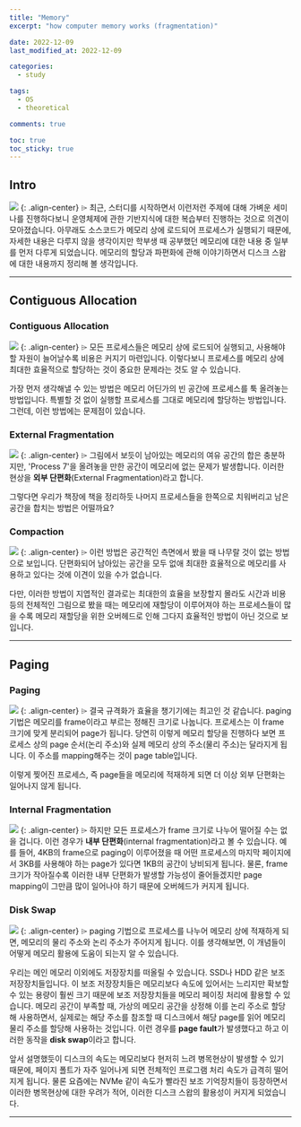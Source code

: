 ```yaml
---
title: "Memory"
excerpt: "how computer memory works (fragmentation)"

date: 2022-12-09
last_modified_at: 2022-12-09

categories:
  - study

tags:
  - OS
  - theoretical

comments: true

toc: true
toc_sticky: true
---
```


## Intro
![](/assets/images/posts/2022-12-09-memory/memory_01.jpg)
{: .align-center}
⌲ 최근, 스터디를 시작하면서 이런저런 주제에 대해 가벼운 세미나를 진행하다보니 운영체제에 관한 기반지식에 대한 복습부터 진행하는 것으로 의견이 모아졌습니다. 아무래도 소스코드가 메모리 상에 로드되어 프로세스가 실행되기 때문에, 자세한 내용은 다루지 않을 생각이지만 학부생 때 공부했던 메모리에 대한 내용 중 일부를 먼저 다루게 되었습니다. 메모리의 할당과 파편화에 관해 이야기하면서 디스크 스왑에 대한 내용까지 정리해 볼 생각입니다.

---

## Contiguous Allocation

### Contiguous Allocation
![](/assets/images/posts/2022-12-09-memory/contiguous_allocation_01.jpg)
{: .align-center}
⌲ 모든 프로세스들은 메모리 상에 로드되어 실행되고, 사용해야 할 자원이 늘어날수록 비용은 커지기 마련입니다. 이렇다보니 프로세스를 메모리 상에 최대한 효율적으로 할당하는 것이 중요한 문제라는 것도 알 수 있습니다.

가장 먼저 생각해낼 수 있는 방법은 메모리 어딘가의 빈 공간에 프로세스를 툭 올려놓는 방법입니다. 특별할 것 없이 실행할 프로세스를 그대로 메모리에 할당하는 방법입니다. 그런데, 이런 방법에는 문제점이 있습니다.

### External Fragmentation
![](/assets/images/posts/2022-12-09-memory/external_fragmentation_01.jpg)
{: .align-center}
⌲ 그림에서 보듯이 남아있는 메모리의 여유 공간의 합은 충분하지만, 'Process 7'을 올려놓을 만한 공간이 메모리에 없는 문제가 발생합니다. 이러한 현상을 **외부 단편화**(External Fragmentation)라고 합니다.

그렇다면 우리가 책장에 책을 정리하듯 나머지 프로세스들을 한쪽으로 치워버리고 남은 공간을 합치는 방법은 어떨까요?

### Compaction
![](/assets/images/posts/2022-12-09-memory/compaction_01.jpg)
{: .align-center}
⌲ 이런 방법은 공간적인 측면에서 봤을 때 나무랄 것이 없는 방법으로 보입니다. 단편화되어 남아있는 공간을 모두 없애 최대한 효율적으로 메모리를 사용하고 있다는 것에 이견이 있을 수가 없습니다.

다만, 이러한 방법이 지엽적인 결과로는 최대한의 효율을 보장할지 몰라도 시간과 비용 등의 전체적인 그림으로 봤을 때는 메모리에 재할당이 이루어져야 하는 프로세스들이 많을 수록 메모리 재할당을 위한 오버헤드로 인해 그다지 효율적인 방법이 아닌 것으로 보입니다.

---

## Paging

### Paging
![](/assets/images/posts/2022-12-09-memory/paging_01.jpg)
{: .align-center}
⌲ 결국 규격화가 효율을 챙기기에는 최고인 것 같습니다. paging 기법은 메모리를 frame이라고 부르는 정해진 크기로 나눕니다. 프로세스는 이 frame 크기에 맞게 분리되어 page가 됩니다. 당연히 이렇게 메모리 할당을 진행하다 보면 프로세스 상의 page 순서(논리 주소)와 실제 메모리 상의 주소(물리 주소)는 달라지게 됩니다. 이 주소를 mapping해주는 것이 page table입니다.

이렇게 찢어진 프로세스, 즉 page들을 메모리에 적재하게 되면 더 이상 외부 단편화는 일어나지 않게 됩니다.

### Internal Fragmentation
![](/assets/images/posts/2022-12-09-memory/internal_fragmentation_01.jpg)
{: .align-center}
⌲ 하지만 모든 프로세스가 frame 크기로 나누어 떨어질 수는 없을 겁니다. 이런 경우가 **내부 단편화**(internal fragmentation)라고 볼 수 있습니다. 예를 들어, 4KB의 frame으로 paging이 이루어졌을 때 어떤 프로세스의 마지막 페이지에서 3KB를 사용해야 하는 page가 있다면 1KB의 공간이 낭비되게 됩니다. 물론, frame 크기가 작아질수록 이러한 내부 단편화가 발생할 가능성이 줄어들겠지만 page mapping이 그만큼 많이 일어나야 하기 때문에 오버헤드가 커지게 됩니다.

### Disk Swap
![](/assets/images/posts/2022-12-09-memory/virtual_memory_01.jpg)
{: .align-center}
⌲ paging 기법으로 프로세스를 나누어 메모리 상에 적재하게 되면, 메모리의 물리 주소와 논리 주소가 주어지게 됩니다. 이를 생각해보면, 이 개념들이 어떻게 메모리 활용에 도움이 되는지 알 수 있습니다.

우리는 메인 메모리 이외에도 저장장치를 떠올릴 수 있습니다. SSD나 HDD 같은 보조 저장장치들입니다. 이 보조 저장장치들은 메모리보다 속도에 있어서는 느리지만 확보할 수 있는 용량이 훨씬 크기 때문에 보조 저장장치들을 메모리 페이징 처리에 활용할 수 있습니다. 메모리 공간이 부족할 때, 가상의 메모리 공간을 상정해 이를 논리 주소로 할당해 사용하면서, 실제로는 해당 주소를 참조할 때 디스크에서 해당 page를 읽어 메모리 물리 주소를 할당해 사용하는 것입니다. 이런 경우를 **page fault**가 발생했다고 하고 이러한 동작을 **disk swap**이라고 합니다.

앞서 설명했듯이 디스크의 속도는 메모리보다 현저히 느려 병목현상이 발생할 수 있기 때문에, 페이지 폴트가 자주 일어나게 되면 전체적인 프로그램 처리 속도가 급격히 떨어지게 됩니다. 물론 요즘에는 NVMe 같이 속도가 빨라진 보조 기억장치들이 등장하면서 이러한 병목현상에 대한 우려가 적어, 이러한 디스크 스왑의 활용성이 커지게 되었습니다.

---
